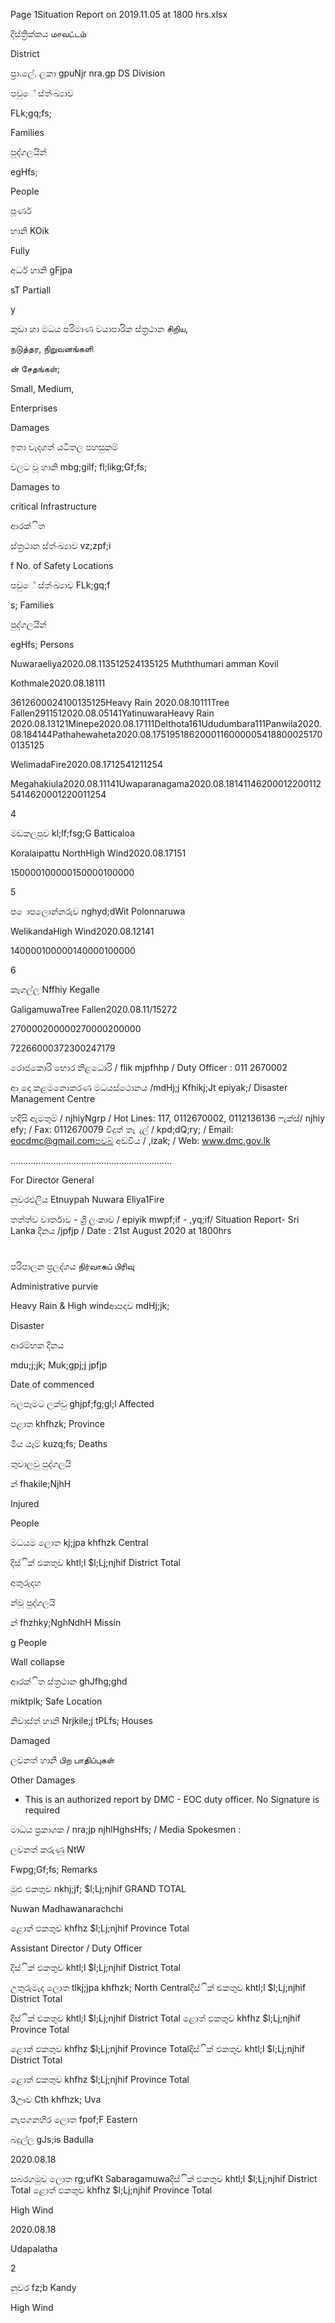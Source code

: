 Page 1Situation Report on 2019.11.05 at 1800 hrs.xlsx

දිස්ත්‍රික්කය மாவட்டம்

District

ප්‍රා.ලේ. ලකා gpuNjr nra.gp DS Division

පවුේ ස්ත්‍ංඛ්‍යාව

FLk;gq;fs;

Families

පුද්ගලයින්

egHfs;

People

පූර්ණ

හානි KOik

Fully

අර්ධ හානි gFjpa

sT Partiall

y

කුඩා හා මධය පරිමාණ වයාපාරික ස්ත්‍රථාන சிறிய,

நடுத்தர, நிறுவனங்களி

ன் சேதங்கள்;

Small, Medium,

Enterprises

Damages

ඉතා වැදගත් යටිතල පහසුකම්

වලට වූ හානි mbg;gilf; fl;likg;Gf;fs;

Damages to

critical Infrastructure

ආරක්ිත

ස්ත්‍රථාන ස්ත්‍ංඛ්‍යාව vz;zpf;i

f No. of Safety Locations

පවුේ ස්ත්‍ංඛ්‍යාව FLk;gq;f

s; Families

පුද්ගලයින්

egHfs; Persons

Nuwaraeliya2020.08.113512524135125 Muththumari amman Kovil

Kothmale2020.08.18111

3612600024100135125Heavy Rain 2020.08.10111Tree Fallen2911512020.08.05141YatinuwaraHeavy Rain 2020.08.13121Minepe2020.08.17111Delthota161Ududumbara111Panwila2020.08.184144Pathahewaheta2020.08.17519518620001160000054188000251700135125

WelimadaFire2020.08.1712541211254

Megahakiula2020.08.11141Uwaparanagama2020.08.181411462000122001125414620001220011254

4

මඩකලපුව kl;lf;fsg;G Batticaloa

Koralaipattu NorthHigh Wind2020.08.17151

150000100000150000100000

5

ප ොපලොන්නරුව nghyd;dWit Polonnaruwa

WelikandaHigh Wind2020.08.12141

140000100000140000100000

6

කෑගල්ල Nffhiy Kegalle

GaligamuwaTree Fallen2020.08.11/15272

270000200000270000200000

72266000372300247179

රොජකොරි භොර නිළධොරි / flik mjpfhhp / Duty Officer : 011 2670002

ආ දො කළමනොකරණ මධයස්ථොනය /mdHj;j Kfhikj;Jt epiyak;/ Disaster Management Centre

හදිසි ඇමතුම් / njhiyNgrp / Hot Lines: 117, 0112670002, 0112136136 ෆැක්ස්/ njhiy efy; / Fax: 0112670079 විදුත් තැ ැල් / kpd;dQ;ry; / Email: eocdmc@gmail.comපවබ් අඩවිය / ,izak; / Web: www.dmc.gov.lk

……………………………………………………….

For Director General

නුවරඑලිය Etnuypah Nuwara Eliya1Fire

තත්ත්ව වාර්තාව - ශ්‍රී ලංකාව / epiyik mwpf;if - ,yq;if/ Situation Report- Sri Lanka දිනය /jpfjp / Date : 21st August 2020 at 1800hrs

#

පරිපාලන ප්‍රලද්ශය நிர்வாகப் பிரிவு

Administrative purvie

Heavy Rain & High windආපදාව mdHj;jk;

Disaster

ආරම්භක දිනය

mdu;j;jk; Muk;gpj;j jpfjp

Date of commenced

බලපෑමට ලක්වු ghjpf;fg;gl;l Affected

පළාත khfhzk; Province

මිය යෑම් kuzq;fs; Deaths

තුවාලවු පුද්ගලයි

න් fhakile;NjhH

Injured

People

මධයම ලොත kj;jpa khfhzk Central

දිස්ික් එකතුව khtl;l $l;Lj;njhif District Total

අතුරුදහ

න්වූ පුද්ගලයි

න් fhzhky;NghNdhH Missin

g People

Wall collapse

ආරක්ිත ස්ත්‍රථාන ghJfhg;ghd

miktplk; Safe Location

නිවාස්ත්‍ හානි Nrjkile;j tPLfs; Houses

Damaged

ලවනත් හානි பிற பாதிப்புகள்

Other Damages

* This is an authorized report by DMC - EOC duty officer. No Signature is required

මාධය ප්‍රකාශක / nra;jp njhlHghsHfs; / Media Spokesmen :

ලවනත් කරුණු NtW

Fwpg;Gf;fs; Remarks

මුළු එකතුව nkhj;jf; $l;Lj;njhif GRAND TOTAL

Nuwan Madhawanarachchi

ළොත් ඵකතුව khfhz $l;Lj;njhif Province Total

Assistant Director / Duty Officer

දිස්ික් එකතුව khtl;l $l;Lj;njhif District Total

උතුරුමැද ලොත tlkj;jpa khfhzk; North Centralදිස්ික් එකතුව khtl;l $l;Lj;njhif District Total

දිස්ික් එකතුව khtl;l $l;Lj;njhif District Total ළොත් ඵකතුව khfhz $l;Lj;njhif Province Total

ළොත් ඵකතුව khfhz $l;Lj;njhif Province Totalදිස්ික් එකතුව khtl;l $l;Lj;njhif District Total

ළොත් ඵකතුව khfhz $l;Lj;njhif Province Total

3ඌව Cth khfhzk; Uva

නැපගනහිර ලොත fpof;F Eastern

බදුල්ල gJs;is Badulla

2020.08.18

සබරගමුව ලොත rg;ufKt Sabaragamuwaදිස්ික් එකතුව khtl;l $l;Lj;njhif District Total ළොත් ඵකතුව khfhz $l;Lj;njhif Province Total

High Wind

2020.08.18

Udapalatha

2

නුවර fz;b Kandy

High Wind